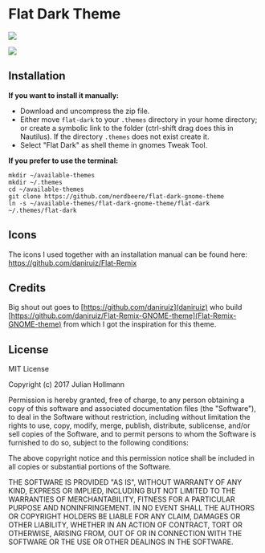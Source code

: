 # Flat Dark Theme
![](./screenshot/screen-1.png)

![](./screenshot/screen-2.png)


## Installation

**If you want to install it manually:**

- Download and uncompress the zip file.
- Either move `flat-dark` to your `.themes` directory in your home directory;
  or create a symbolic link to the folder (ctrl-shift drag does this in Nautilus).
  If the directory `.themes` does not exist create it.
- Select "Flat Dark" as shell theme in gnomes Tweak Tool.

**If you prefer to use the terminal:**

```
mkdir ~/available-themes
mkdir ~/.themes
cd ~/available-themes
git clone https://github.com/nerdbeere/flat-dark-gnome-theme
ln -s ~/available-themes/flat-dark-gnome-theme/flat-dark ~/.themes/flat-dark
```

## Icons

The icons I used together with an installation manual can be found here: https://github.com/daniruiz/Flat-Remix

## Credits

Big shout out goes to [https://github.com/daniruiz](daniruiz) who build [https://github.com/daniruiz/Flat-Remix-GNOME-theme](Flat-Remix-GNOME-theme) from which I got the inspiration for this theme.

## License

MIT License

Copyright (c) 2017 Julian Hollmann

Permission is hereby granted, free of charge, to any person obtaining a copy
of this software and associated documentation files (the "Software"), to deal
in the Software without restriction, including without limitation the rights
to use, copy, modify, merge, publish, distribute, sublicense, and/or sell
copies of the Software, and to permit persons to whom the Software is
furnished to do so, subject to the following conditions:

The above copyright notice and this permission notice shall be included in all
copies or substantial portions of the Software.

THE SOFTWARE IS PROVIDED "AS IS", WITHOUT WARRANTY OF ANY KIND, EXPRESS OR
IMPLIED, INCLUDING BUT NOT LIMITED TO THE WARRANTIES OF MERCHANTABILITY,
FITNESS FOR A PARTICULAR PURPOSE AND NONINFRINGEMENT. IN NO EVENT SHALL THE
AUTHORS OR COPYRIGHT HOLDERS BE LIABLE FOR ANY CLAIM, DAMAGES OR OTHER
LIABILITY, WHETHER IN AN ACTION OF CONTRACT, TORT OR OTHERWISE, ARISING FROM,
OUT OF OR IN CONNECTION WITH THE SOFTWARE OR THE USE OR OTHER DEALINGS IN THE
SOFTWARE.
